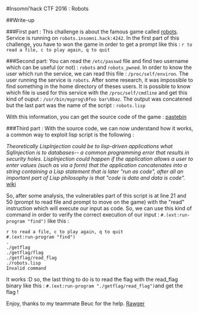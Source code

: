 #Insomni'hack CTF 2016 : Robots

##Write-up

###First part :
This challenge is about the famous game called [robots](https://en.wikipedia.org/wiki/Robots_%28computer_game%29).
Service is running on `robots.insomni.hack:4242`. In the first part of this challenge, you have to won the game in order to get a prompt like this : `r to read a file, c to play again, q to quit`

###Second part:
You can read the `/etc/passwd` file and find two username which can be useful (or not) : `robots` and `robots_pwned`.
In order to know the user which run the service, we can read this file : `/proc/self/environ`. The user running the service is `robots`.
After some research, it was impossible to find something in the home directory of theses users.
It is possible to know which file is used for this service with the `/proc/self/cmdline` and get this kind of ouput : `/usr/bin/myprog\0foo bar\0baz`. The output was concatened but the last part was the name of the script : `robots.lisp`

With this information, you can get the source code of the game : [pastebin](http://pastebin.com/EzsPiFrs)

###Third part :
With the source code, we can now understand how it works, a common way to exploit lisp script is the following :

*Theoretically LispInjection could be to lisp-driven applications what SqlInjection is to databases-- a common programming error that results in security holes. LispInjection could happen if the application allows a user to enter values (such as via a form) that the application concatenates into a string containing a Lisp statement that is later "run as code", after all an important part of Lisp philosophy is that "code is data and data is code".* [wiki](http://c2.com/cgi/wiki?LispInjection)

So, after some analysis, the vulnerables part of this script is at line 21 and 50 (prompt to read file and prompt to move on the game) with the "read" instruction which will execute our input as code. So, we can use this kind of command in order to verify the correct execution of our input : `#.(ext:run-program "find")` like this :

```
r to read a file, c to play again, q to quit
#.(ext:run-program "find")
.
./getflag
./getflag/flag
./getflag/read_flag
./robots.lisp
Invalid command
```

It works :D so, the last thing to do is to read the flag with the read_flag binary like this :
`#.(ext:run-program "./getflag/read_flag")`and get the flag !

Enjoy, thanks to my teammate Beuc for the help.
[Rawger](https://twitter.com/_rawger)

